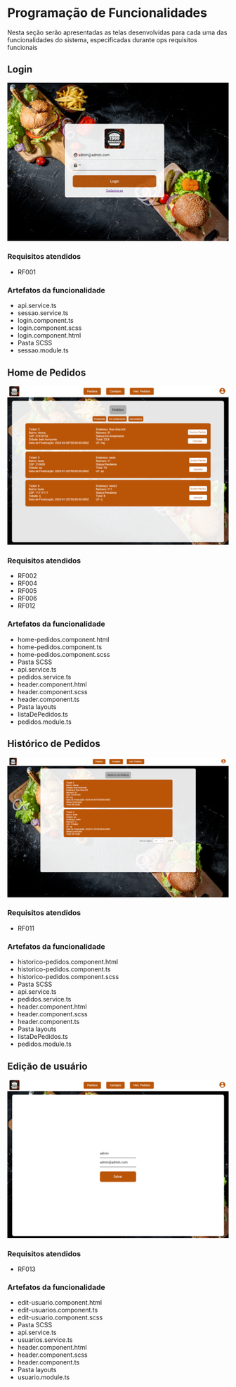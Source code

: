 # Programação de Funcionalidades

Nesta seção serão apresentadas as telas desenvolvidas para cada uma das funcionalidades do sistema, especificadas durante ops requisitos funcionais

## Login

![LOGIN](./img/telaLogin.png)

### Requisitos atendidos

- RF001

### Artefatos da funcionalidade

- api.service.ts
- sessao.service.ts
- login.component.ts
- login.component.scss
- login.component.html
- Pasta SCSS
- sessao.module.ts


## Home de Pedidos

![HOME](./img/homePedidos.png)

### Requisitos atendidos

- RF002
- RF004
- RF005
- RF006
- RF012

### Artefatos da funcionalidade

- home-pedidos.component.html
- home-pedidos.component.ts
- home-pedidos.component.scss
- Pasta SCSS
- api.service.ts
- pedidos.service.ts
- header.component.html
- header.component.scss
- header.component.ts
- Pasta layouts
- listaDePedidos.ts
- pedidos.module.ts

## Histórico de Pedidos

![HOME](./img/HistoricoPedidos.png)

### Requisitos atendidos

- RF011

### Artefatos da funcionalidade

- historico-pedidos.component.html
- historico-pedidos.component.ts
- historico-pedidos.component.scss
- Pasta SCSS
- api.service.ts
- pedidos.service.ts
- header.component.html
- header.component.scss
- header.component.ts
- Pasta layouts
- listaDePedidos.ts
- pedidos.module.ts

## Edição de usuário

![EDITUSUARIO](./img/editUsuario.ts.png)


### Requisitos atendidos

- RF013

### Artefatos da funcionalidade

- edit-usuario.component.html
- edit-usuarios.component.ts
- edit-usuario.component.scss
- Pasta SCSS
- api.service.ts
- usuarios.service.ts
- header.component.html
- header.component.scss
- header.component.ts
- Pasta layouts
- usuario.module.ts
